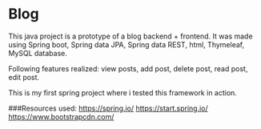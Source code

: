 # Blog

This java project is a prototype of a blog backend + frontend.
It was made using Spring boot, Spring data JPA, Spring data REST, html, Thymeleaf, MySQL database.

Following features realized:
view posts,
add post,
delete post,
read post,
edit post.

This is my first spring project where i tested this framework in action.

###Resources used:
https://spring.io/
https://start.spring.io/
https://www.bootstrapcdn.com/